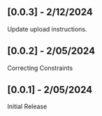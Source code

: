 ## [0.0.3] - 2/12/2024

Update upload instructions.

## [0.0.2] - 2/05/2024

Correcting Constraints 

## [0.0.1] - 2/05/2024

Initial Release